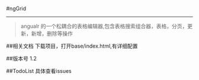 #ngGrid

-----

>angualr 的一个松耦合的表格编辑器,包含表格搜索组合器，表格，分页，更新，新增，删除等操作

##相关文档
下载项目，打开base/index.html,有详细配置

##版本号
1.2

##TodoList
具体查看issues



